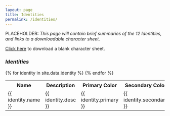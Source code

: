 ```yaml
---
layout: page
title: Identities
permalink: /identities/
---
```


PLACEHOLDER: *This page will contain brief summaries of the 12 Identities, and links to a downloadable character sheet.*

[Click here](site.assets.CharSheet_v1.0.0.pdf) to download a blank character sheet. 

### *Identities*

<!-- <input type="text" id="myInput" onkeyup="myFunction()" placeholder="Search for abilities.."> -->

<table id="myTable">
  <tr class="header">
    <th>Name</th>
    <th>Description</th>
    <th>Primary Color</th>
    <th>Secondary Color</th>
    <!-- <th style="width:60%;">Name</th>
    <th style="width:40%;">Color</th> -->
  </tr>
  {% for identity in site.data.identity %}
    <tr>
      <td>{{ identity.name }}</td>
      <td>{{ identity.desc }}</td>
      <td>{{ identity.primary }}</td>
      <td>{{ identity.secondary }}</td>
    </tr>
  {% endfor %}
</table>

<script>
function myFunction() {
  // Declare variables
  var input, filter, table, tr, td, i, txtValue;
  input = document.getElementById("myInput");
  filter = input.value.toUpperCase();
  table = document.getElementById("myTable");
  tr = table.getElementsByTagName("tr");

  // Loop through all table rows, and hide those who don't match the search query
  for (i = 0; i < tr.length; i++) {
    td = tr[i].getElementsByTagName("td")[0];
    if (td) {
      txtValue = td.textContent || td.innerText;
      if (txtValue.toUpperCase().indexOf(filter) > -1) {
        tr[i].style.display = "";
      } else {
        tr[i].style.display = "none";
      }
    }
  }
}
</script>
